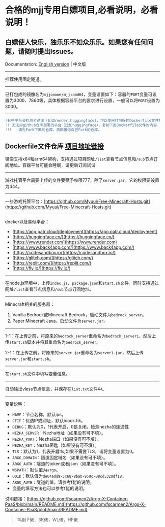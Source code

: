 # 合格的mjj专用白嫖项目,必看说明，必看说明！
白嫖使人快乐，独乐乐不如众乐乐。如果您有任何问题，请随时提出Issues。
---

Documentation: [English version](https://github.com/mjjonone/mjj/blob/main/README_EN.md) | 中文版

---

推荐使用固定隧道。

---

已打包成的镜像名为`mjjonone/mjj:amd64`，变量设置如下：容器的`PORT`变量可设置为3000、7860等，具体根据容器平台的要求进行设置，一般可以将`PORT`设置为3000。

---
```diff
!有些平台会检测关键词（比如render,huggingface)，可以使用打包好的Dockerfile文件解决，建议都Fork仓库再部署，防止封号。in red
!! 无法用github仓库部署的平台（比如huggingface），复制下面Dockerfile文件的内容，然后新建Dockerfile文件，要求内容一样
!!!   请先Fork下面的仓库，再部署你自己Fork的仓库。
```
Dockerfile文件仓库 [项目地址链接](https://github.com/mjjonone/mjj-docker)
---

镜像支持x64和arm64架构，支持通过项目网址`/list`查看节点信息和`/sub`节点订阅地址。容器平台可能会睡眠，请更新订阅试试

---

游戏托管平台需要上传的文件要赋予权限777，除了`server.jar`，它的权限要设置为444。

---

一些游戏托管平台：[https://github.com/Myuui/Free-Minecraft-Hosts.git](https://github.com/Myuui/Free-Minecraft-Hosts.git)

---

docker以及类似平台：

- [https://app.patr.cloud/deployment](https://app.patr.cloud/deployment)
- [https://huggingface.co/](https://huggingface.co/)
- [https://www.render.com](https://www.render.com)
- [https://www.back4app.com/](https://www.back4app.com/)
- [https://codesandbox.io/](https://codesandbox.io/)
- [https://glitch.com/](https://glitch.com/)
- [https://replit.com/](https://replit.com/)
- [https://fly.io/](https://fly.io/)

---

在node.js环境中，上传`index.js`、`package.json`和`start.sh`文件，同时支持通过网址`/list`查看节点信息和`/sub`节点订阅地址。

---

Minecraft相关的服务器：
1. Vanilla Bedrock或Minecraft Bedrock，启动文件为`bedrock_server`。
2. Paper Minecraft Java，启动文件为`server.jar`。

---

1-1：在上传之前，将原来的`bedrock_server`重命名为`bedrock_server1`，然后上传`start.sh`脚本并将其重命名为`bedrock_server`。

2-1：在上传之前，将原来的`server.jar`重命名为`server1.jar`，然后上传`server.jar`和`start.sh`。

---

在`start.sh`文件中填写变量信息。

---

自动输出vless节点信息，并保存在`list.txt`文件中。

---

变量说明：

- `NAME`：节点名称，默认ips。
- `CFIP`：优选IP或网址，默认icook.hk。
- `DEBUG`：默认为0，1代表开启，0是关闭。检测nezha的连通性
- `NEZHA_SERVER`：Nezha地址（如果没有可不填）。
- `NEZHA_PORT`：Nezha端口（如果没有可不填）。
- `NEZHA_KEY`：Nezha密匙（如果没有可不填）。
- `TLS`：默认为1，代表开启tls,如果不需要TLS，请将变量设置为0。
- `ARGO_DOMAIN`：隧道固定域名（如果没有可不填）。
- `ARGO_AUTH`：隧道的token或者json（如果没有可不填）。
- `WSPATH`：默认值为`argo`。
- `UUID`：默认值为`de04add9-5c68-8bab-950c-08cd5320df18`。
- `ARGO_AUTH`：隧道的值，请参考f佬的说明。
- 变量的填写方法也可以参考f佬的说明。

说明链接：[https://github.com/fscarmen2/Argo-X-Container-PaaS/blob/main/README.md](https://github.com/fscarmen2/Argo-X-Container-PaaS/blob/main/README.md)

> 鸣谢
F佬，3K佬，WL佬，HF佬
